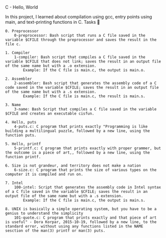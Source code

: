 C - Hello, World

In this project, I learned about compilation using gcc, entry points using main, and text-printing functions in C.
Tasks 📃

    0. Preprocessor
        0-preprocessor: Bash script that runs a C file saved in the variable $CFILE through the preprocessor and saves the result in the file c.

    1. Compiler
        1-compiler: Bash script that compiles a C file saved in the variable $CFILE that does not link; saves the result in an output file of the same name but with a .o extension.
            Example: If the C file is main.c, the output is main.o.

    2. Assembler
        2-assembler: Bash script that generates the assembly code of a C code saved in the variable $CFILE; saves the result in an output file of the same name but with a .s extension.
            Example: If the C file is main.c, the result is main.s.

    3. Name
        3-name: Bash Script that compiles a C file saved in the variable $CFILE and creates an executable cisfun.

    4. Hello, puts
        4-puts.c: C program that prints exactly "Programming is like building a multilingual puzzle, followed by a new line, using the function puts.

    5. Hello, printf
        5-printf.c: C program that prints exactly with proper grammer, but the outcome is a piece of art,, followed by a new line, using the function printf.

    6. Size is not grandeur, and territory does not make a nation
        6-size.c: C program that prints the size of various types on the computer it is compiled and run on.

    7. Intel
        100-intel: Script that generates the assembly code in Intel syntax of a C file saved in the variable $CFILE; saves the result in an output file of the same name but with a .s extension.
            Example: If the C file is main.c, the output is main.s.

    8. UNIX is basically a simple operating system, but you have to be a genius to understand the simplicity
        101-quote.c: C program that prints exactly and that piece of art is useful" - Dora Korpar, 2015-10-19, followed by a new line, to the standard error, without using any functions listed in the NAME sesction of the man(3) printf or man(3) puts.

